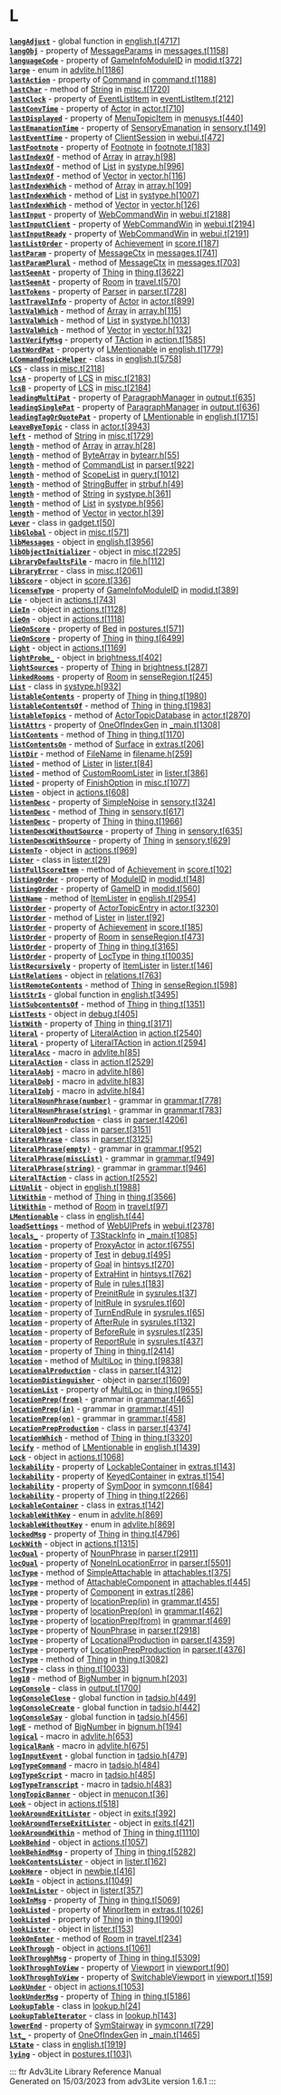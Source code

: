 # L

[**`langAdjust`**](../file/english.t.html#langAdjust) - global function
in
[english.t](../file/english.t.html)\[[4717](../source/english.t.html#4717)\]\
[**`langObj`**](../object/MessageParams.html#langObj) - property of
[MessageParams](../object/MessageParams.html) in
[messages.t](../file/messages.t.html)\[[1158](../source/messages.t.html#1158)\]\
[**`languageCode`**](../object/GameInfoModuleID.html#languageCode) -
property of [GameInfoModuleID](../object/GameInfoModuleID.html) in
[modid.t](../file/modid.t.html)\[[372](../source/modid.t.html#372)\]\
[**`large`**](../file/advlite.h.html#large) - enum in
[advlite.h](../file/advlite.h.html)\[[1186](../source/advlite.h.html#1186)\]\
[**`lastAction`**](../object/Command.html#lastAction) - property of
[Command](../object/Command.html) in
[command.t](../file/command.t.html)\[[1188](../source/command.t.html#1188)\]\
[**`lastChar`**](../object/String.html#lastChar) - method of
[String](../object/String.html) in
[misc.t](../file/misc.t.html)\[[1720](../source/misc.t.html#1720)\]\
[**`lastClock`**](../object/EventListItem.html#lastClock) - property of
[EventListItem](../object/EventListItem.html) in
[eventListItem.t](../file/eventListItem.t.html)\[[212](../source/eventListItem.t.html#212)\]\
[**`lastConvTime`**](../object/Actor.html#lastConvTime) - property of
[Actor](../object/Actor.html) in
[actor.t](../file/actor.t.html)\[[710](../source/actor.t.html#710)\]\
[**`lastDisplayed`**](../object/MenuTopicItem.html#lastDisplayed) -
property of [MenuTopicItem](../object/MenuTopicItem.html) in
[menusys.t](../file/menusys.t.html)\[[440](../source/menusys.t.html#440)\]\
[**`lastEmanationTime`**](../object/SensoryEmanation.html#lastEmanationTime) -
property of [SensoryEmanation](../object/SensoryEmanation.html) in
[sensory.t](../file/sensory.t.html)\[[149](../source/sensory.t.html#149)\]\
[**`lastEventTime`**](../object/ClientSession.html#lastEventTime) -
property of [ClientSession](../object/ClientSession.html) in
[webui.t](../file/webui.t.html)\[[472](../source/webui.t.html#472)\]\
[**`lastFootnote`**](../object/Footnote.html#lastFootnote) - property of
[Footnote](../object/Footnote.html) in
[footnote.t](../file/footnote.t.html)\[[183](../source/footnote.t.html#183)\]\
[**`lastIndexOf`**](../object/Array.html#lastIndexOf) - method of
[Array](../object/Array.html) in
[array.h](../file/array.h.html)\[[98](../source/array.h.html#98)\]\
[**`lastIndexOf`**](../object/List.html#lastIndexOf) - method of
[List](../object/List.html) in
[systype.h](../file/systype.h.html)\[[996](../source/systype.h.html#996)\]\
[**`lastIndexOf`**](../object/Vector.html#lastIndexOf) - method of
[Vector](../object/Vector.html) in
[vector.h](../file/vector.h.html)\[[116](../source/vector.h.html#116)\]\
[**`lastIndexWhich`**](../object/Array.html#lastIndexWhich) - method of
[Array](../object/Array.html) in
[array.h](../file/array.h.html)\[[109](../source/array.h.html#109)\]\
[**`lastIndexWhich`**](../object/List.html#lastIndexWhich) - method of
[List](../object/List.html) in
[systype.h](../file/systype.h.html)\[[1007](../source/systype.h.html#1007)\]\
[**`lastIndexWhich`**](../object/Vector.html#lastIndexWhich) - method of
[Vector](../object/Vector.html) in
[vector.h](../file/vector.h.html)\[[126](../source/vector.h.html#126)\]\
[**`lastInput`**](../object/WebCommandWin.html#lastInput) - property of
[WebCommandWin](../object/WebCommandWin.html) in
[webui.t](../file/webui.t.html)\[[2188](../source/webui.t.html#2188)\]\
[**`lastInputClient`**](../object/WebCommandWin.html#lastInputClient) -
property of [WebCommandWin](../object/WebCommandWin.html) in
[webui.t](../file/webui.t.html)\[[2194](../source/webui.t.html#2194)\]\
[**`lastInputReady`**](../object/WebCommandWin.html#lastInputReady) -
property of [WebCommandWin](../object/WebCommandWin.html) in
[webui.t](../file/webui.t.html)\[[2191](../source/webui.t.html#2191)\]\
[**`lastListOrder`**](../object/Achievement.html#lastListOrder) -
property of [Achievement](../object/Achievement.html) in
[score.t](../file/score.t.html)\[[187](../source/score.t.html#187)\]\
[**`lastParam`**](../object/MessageCtx.html#lastParam) - property of
[MessageCtx](../object/MessageCtx.html) in
[messages.t](../file/messages.t.html)\[[741](../source/messages.t.html#741)\]\
[**`lastParamPlural`**](../object/MessageCtx.html#lastParamPlural) -
method of [MessageCtx](../object/MessageCtx.html) in
[messages.t](../file/messages.t.html)\[[703](../source/messages.t.html#703)\]\
[**`lastSeenAt`**](../object/Thing.html#lastSeenAt) - property of
[Thing](../object/Thing.html) in
[thing.t](../file/thing.t.html)\[[3622](../source/thing.t.html#3622)\]\
[**`lastSeenAt`**](../object/Room.html#lastSeenAt) - property of
[Room](../object/Room.html) in
[travel.t](../file/travel.t.html)\[[570](../source/travel.t.html#570)\]\
[**`lastTokens`**](../object/Parser.html#lastTokens) - property of
[Parser](../object/Parser.html) in
[parser.t](../file/parser.t.html)\[[728](../source/parser.t.html#728)\]\
[**`lastTravelInfo`**](../object/Actor.html#lastTravelInfo) - property
of [Actor](../object/Actor.html) in
[actor.t](../file/actor.t.html)\[[899](../source/actor.t.html#899)\]\
[**`lastValWhich`**](../object/Array.html#lastValWhich) - method of
[Array](../object/Array.html) in
[array.h](../file/array.h.html)\[[115](../source/array.h.html#115)\]\
[**`lastValWhich`**](../object/List.html#lastValWhich) - method of
[List](../object/List.html) in
[systype.h](../file/systype.h.html)\[[1013](../source/systype.h.html#1013)\]\
[**`lastValWhich`**](../object/Vector.html#lastValWhich) - method of
[Vector](../object/Vector.html) in
[vector.h](../file/vector.h.html)\[[132](../source/vector.h.html#132)\]\
[**`lastVerifyMsg`**](../object/TAction.html#lastVerifyMsg) - property
of [TAction](../object/TAction.html) in
[action.t](../file/action.t.html)\[[1585](../source/action.t.html#1585)\]\
[**`lastWordPat`**](../object/LMentionable.html#lastWordPat) - property
of [LMentionable](../object/LMentionable.html) in
[english.t](../file/english.t.html)\[[1779](../source/english.t.html#1779)\]\
[**`LCommandTopicHelper`**](../object/LCommandTopicHelper.html) - class
in
[english.t](../file/english.t.html)\[[5758](../source/english.t.html#5758)\]\
[**`LCS`**](../object/LCS.html) - class in
[misc.t](../file/misc.t.html)\[[2118](../source/misc.t.html#2118)\]\
[**`lcsA`**](../object/LCS.html#lcsA) - property of
[LCS](../object/LCS.html) in
[misc.t](../file/misc.t.html)\[[2183](../source/misc.t.html#2183)\]\
[**`lcsB`**](../object/LCS.html#lcsB) - property of
[LCS](../object/LCS.html) in
[misc.t](../file/misc.t.html)\[[2184](../source/misc.t.html#2184)\]\
[**`leadingMultiPat`**](../object/ParagraphManager.html#leadingMultiPat) -
property of [ParagraphManager](../object/ParagraphManager.html) in
[output.t](../file/output.t.html)\[[635](../source/output.t.html#635)\]\
[**`leadingSinglePat`**](../object/ParagraphManager.html#leadingSinglePat) -
property of [ParagraphManager](../object/ParagraphManager.html) in
[output.t](../file/output.t.html)\[[636](../source/output.t.html#636)\]\
[**`leadingTagOrQuotePat`**](../object/LMentionable.html#leadingTagOrQuotePat) -
property of [LMentionable](../object/LMentionable.html) in
[english.t](../file/english.t.html)\[[1715](../source/english.t.html#1715)\]\
[**`LeaveByeTopic`**](../object/LeaveByeTopic.html) - class in
[actor.t](../file/actor.t.html)\[[3943](../source/actor.t.html#3943)\]\
[**`left`**](../object/String.html#left) - method of
[String](../object/String.html) in
[misc.t](../file/misc.t.html)\[[1729](../source/misc.t.html#1729)\]\
[**`length`**](../object/Array.html#length) - method of
[Array](../object/Array.html) in
[array.h](../file/array.h.html)\[[28](../source/array.h.html#28)\]\
[**`length`**](../object/ByteArray.html#length) - method of
[ByteArray](../object/ByteArray.html) in
[bytearr.h](../file/bytearr.h.html)\[[55](../source/bytearr.h.html#55)\]\
[**`length`**](../object/CommandList.html#length) - method of
[CommandList](../object/CommandList.html) in
[parser.t](../file/parser.t.html)\[[922](../source/parser.t.html#922)\]\
[**`length`**](../object/ScopeList.html#length) - method of
[ScopeList](../object/ScopeList.html) in
[query.t](../file/query.t.html)\[[1012](../source/query.t.html#1012)\]\
[**`length`**](../object/StringBuffer.html#length) - method of
[StringBuffer](../object/StringBuffer.html) in
[strbuf.h](../file/strbuf.h.html)\[[49](../source/strbuf.h.html#49)\]\
[**`length`**](../object/String.html#length) - method of
[String](../object/String.html) in
[systype.h](../file/systype.h.html)\[[361](../source/systype.h.html#361)\]\
[**`length`**](../object/List.html#length) - method of
[List](../object/List.html) in
[systype.h](../file/systype.h.html)\[[956](../source/systype.h.html#956)\]\
[**`length`**](../object/Vector.html#length) - method of
[Vector](../object/Vector.html) in
[vector.h](../file/vector.h.html)\[[39](../source/vector.h.html#39)\]\
[**`Lever`**](../object/Lever.html) - class in
[gadget.t](../file/gadget.t.html)\[[50](../source/gadget.t.html#50)\]\
[**`libGlobal`**](../object/libGlobal.html) - object in
[misc.t](../file/misc.t.html)\[[571](../source/misc.t.html#571)\]\
[**`libMessages`**](../object/libMessages.html) - object in
[english.t](../file/english.t.html)\[[3956](../source/english.t.html#3956)\]\
[**`libObjectInitializer`**](../object/libObjectInitializer.html) -
object in
[misc.t](../file/misc.t.html)\[[2295](../source/misc.t.html#2295)\]\
[**`LibraryDefaultsFile`**](../file/file.h.html#LibraryDefaultsFile) -
macro in
[file.h](../file/file.h.html)\[[112](../source/file.h.html#112)\]\
[**`LibraryError`**](../object/LibraryError.html) - class in
[misc.t](../file/misc.t.html)\[[2061](../source/misc.t.html#2061)\]\
[**`libScore`**](../object/libScore.html) - object in
[score.t](../file/score.t.html)\[[336](../source/score.t.html#336)\]\
[**`licenseType`**](../object/GameInfoModuleID.html#licenseType) -
property of [GameInfoModuleID](../object/GameInfoModuleID.html) in
[modid.t](../file/modid.t.html)\[[389](../source/modid.t.html#389)\]\
[**`Lie`**](../object/Lie.html) - object in
[actions.t](../file/actions.t.html)\[[743](../source/actions.t.html#743)\]\
[**`LieIn`**](../object/LieIn.html) - object in
[actions.t](../file/actions.t.html)\[[1128](../source/actions.t.html#1128)\]\
[**`LieOn`**](../object/LieOn.html) - object in
[actions.t](../file/actions.t.html)\[[1118](../source/actions.t.html#1118)\]\
[**`lieOnScore`**](../object/Bed.html#lieOnScore) - property of
[Bed](../object/Bed.html) in
[postures.t](../file/postures.t.html)\[[571](../source/postures.t.html#571)\]\
[**`lieOnScore`**](../object/Thing.html#lieOnScore) - property of
[Thing](../object/Thing.html) in
[thing.t](../file/thing.t.html)\[[6499](../source/thing.t.html#6499)\]\
[**`Light`**](../object/Light.html) - object in
[actions.t](../file/actions.t.html)\[[1169](../source/actions.t.html#1169)\]\
[**`lightProbe_`**](../object/lightProbe_.html) - object in
[brightness.t](../file/brightness.t.html)\[[402](../source/brightness.t.html#402)\]\
[**`lightSources`**](../object/Thing.html#lightSources) - property of
[Thing](../object/Thing.html) in
[brightness.t](../file/brightness.t.html)\[[287](../source/brightness.t.html#287)\]\
[**`linkedRooms`**](../object/Room.html#linkedRooms) - property of
[Room](../object/Room.html) in
[senseRegion.t](../file/senseRegion.t.html)\[[245](../source/senseRegion.t.html#245)\]\
[**`List`**](../object/List.html) - class in
[systype.h](../file/systype.h.html)\[[932](../source/systype.h.html#932)\]\
[**`listableContents`**](../object/Thing.html#listableContents) -
property of [Thing](../object/Thing.html) in
[thing.t](../file/thing.t.html)\[[1980](../source/thing.t.html#1980)\]\
[**`listableContentsOf`**](../object/Thing.html#listableContentsOf) -
method of [Thing](../object/Thing.html) in
[thing.t](../file/thing.t.html)\[[1983](../source/thing.t.html#1983)\]\
[**`listableTopics`**](../object/ActorTopicDatabase.html#listableTopics) -
method of [ActorTopicDatabase](../object/ActorTopicDatabase.html) in
[actor.t](../file/actor.t.html)\[[2870](../source/actor.t.html#2870)\]\
[**`listAttrs`**](../object/OneOfIndexGen.html#listAttrs) - property of
[OneOfIndexGen](../object/OneOfIndexGen.html) in
[\_main.t](../file/_main.t.html)\[[1308](../source/_main.t.html#1308)\]\
[**`listContents`**](../object/Thing.html#listContents) - method of
[Thing](../object/Thing.html) in
[thing.t](../file/thing.t.html)\[[1170](../source/thing.t.html#1170)\]\
[**`listContentsOn`**](../object/Surface.html#listContentsOn) - method
of [Surface](../object/Surface.html) in
[extras.t](../file/extras.t.html)\[[206](../source/extras.t.html#206)\]\
[**`listDir`**](../object/FileName.html#listDir) - method of
[FileName](../object/FileName.html) in
[filename.h](../file/filename.h.html)\[[259](../source/filename.h.html#259)\]\
[**`listed`**](../object/Lister.html#listed) - method of
[Lister](../object/Lister.html) in
[lister.t](../file/lister.t.html)\[[84](../source/lister.t.html#84)\]\
[**`listed`**](../object/CustomRoomLister.html#listed) - method of
[CustomRoomLister](../object/CustomRoomLister.html) in
[lister.t](../file/lister.t.html)\[[386](../source/lister.t.html#386)\]\
[**`listed`**](../object/FinishOption.html#listed) - property of
[FinishOption](../object/FinishOption.html) in
[misc.t](../file/misc.t.html)\[[1077](../source/misc.t.html#1077)\]\
[**`Listen`**](../object/Listen.html) - object in
[actions.t](../file/actions.t.html)\[[608](../source/actions.t.html#608)\]\
[**`listenDesc`**](../object/SimpleNoise.html#listenDesc) - property of
[SimpleNoise](../object/SimpleNoise.html) in
[sensory.t](../file/sensory.t.html)\[[324](../source/sensory.t.html#324)\]\
[**`listenDesc`**](../object/Thing.html#listenDesc) - method of
[Thing](../object/Thing.html) in
[sensory.t](../file/sensory.t.html)\[[617](../source/sensory.t.html#617)\]\
[**`listenDesc`**](../object/Thing.html#listenDesc) - property of
[Thing](../object/Thing.html) in
[thing.t](../file/thing.t.html)\[[1966](../source/thing.t.html#1966)\]\
[**`listenDescWithoutSource`**](../object/Thing.html#listenDescWithoutSource) -
property of [Thing](../object/Thing.html) in
[sensory.t](../file/sensory.t.html)\[[635](../source/sensory.t.html#635)\]\
[**`listenDescWithSource`**](../object/Thing.html#listenDescWithSource) -
property of [Thing](../object/Thing.html) in
[sensory.t](../file/sensory.t.html)\[[629](../source/sensory.t.html#629)\]\
[**`ListenTo`**](../object/ListenTo.html) - object in
[actions.t](../file/actions.t.html)\[[969](../source/actions.t.html#969)\]\
[**`Lister`**](../object/Lister.html) - class in
[lister.t](../file/lister.t.html)\[[29](../source/lister.t.html#29)\]\
[**`listFullScoreItem`**](../object/Achievement.html#listFullScoreItem) -
method of [Achievement](../object/Achievement.html) in
[score.t](../file/score.t.html)\[[102](../source/score.t.html#102)\]\
[**`listingOrder`**](../object/ModuleID.html#listingOrder) - property of
[ModuleID](../object/ModuleID.html) in
[modid.t](../file/modid.t.html)\[[148](../source/modid.t.html#148)\]\
[**`listingOrder`**](../object/GameID.html#listingOrder) - property of
[GameID](../object/GameID.html) in
[modid.t](../file/modid.t.html)\[[560](../source/modid.t.html#560)\]\
[**`listName`**](../object/ItemLister.html#listName) - method of
[ItemLister](../object/ItemLister.html) in
[english.t](../file/english.t.html)\[[2954](../source/english.t.html#2954)\]\
[**`listOrder`**](../object/ActorTopicEntry.html#listOrder) - property
of [ActorTopicEntry](../object/ActorTopicEntry.html) in
[actor.t](../file/actor.t.html)\[[3230](../source/actor.t.html#3230)\]\
[**`listOrder`**](../object/Lister.html#listOrder) - method of
[Lister](../object/Lister.html) in
[lister.t](../file/lister.t.html)\[[92](../source/lister.t.html#92)\]\
[**`listOrder`**](../object/Achievement.html#listOrder) - property of
[Achievement](../object/Achievement.html) in
[score.t](../file/score.t.html)\[[185](../source/score.t.html#185)\]\
[**`listOrder`**](../object/Room.html#listOrder) - property of
[Room](../object/Room.html) in
[senseRegion.t](../file/senseRegion.t.html)\[[473](../source/senseRegion.t.html#473)\]\
[**`listOrder`**](../object/Thing.html#listOrder) - property of
[Thing](../object/Thing.html) in
[thing.t](../file/thing.t.html)\[[3165](../source/thing.t.html#3165)\]\
[**`listOrder`**](../object/LocType.html#listOrder) - property of
[LocType](../object/LocType.html) in
[thing.t](../file/thing.t.html)\[[10035](../source/thing.t.html#10035)\]\
[**`listRecursively`**](../object/ItemLister.html#listRecursively) -
property of [ItemLister](../object/ItemLister.html) in
[lister.t](../file/lister.t.html)\[[146](../source/lister.t.html#146)\]\
[**`ListRelations`**](../object/ListRelations.html) - object in
[relations.t](../file/relations.t.html)\[[763](../source/relations.t.html#763)\]\
[**`listRemoteContents`**](../object/Thing.html#listRemoteContents) -
method of [Thing](../object/Thing.html) in
[senseRegion.t](../file/senseRegion.t.html)\[[598](../source/senseRegion.t.html#598)\]\
[**`listStrIs`**](../file/english.t.html#listStrIs) - global function in
[english.t](../file/english.t.html)\[[3495](../source/english.t.html#3495)\]\
[**`listSubcontentsOf`**](../object/Thing.html#listSubcontentsOf) -
method of [Thing](../object/Thing.html) in
[thing.t](../file/thing.t.html)\[[1351](../source/thing.t.html#1351)\]\
[**`ListTests`**](../object/ListTests.html) - object in
[debug.t](../file/debug.t.html)\[[405](../source/debug.t.html#405)\]\
[**`listWith`**](../object/Thing.html#listWith) - property of
[Thing](../object/Thing.html) in
[thing.t](../file/thing.t.html)\[[3171](../source/thing.t.html#3171)\]\
[**`literal`**](../object/LiteralAction.html#literal) - property of
[LiteralAction](../object/LiteralAction.html) in
[action.t](../file/action.t.html)\[[2540](../source/action.t.html#2540)\]\
[**`literal`**](../object/LiteralTAction.html#literal) - property of
[LiteralTAction](../object/LiteralTAction.html) in
[action.t](../file/action.t.html)\[[2594](../source/action.t.html#2594)\]\
[**`literalAcc`**](../file/advlite.h.html#literalAcc) - macro in
[advlite.h](../file/advlite.h.html)\[[85](../source/advlite.h.html#85)\]\
[**`LiteralAction`**](../object/LiteralAction.html) - class in
[action.t](../file/action.t.html)\[[2529](../source/action.t.html#2529)\]\
[**`literalAobj`**](../file/advlite.h.html#literalAobj) - macro in
[advlite.h](../file/advlite.h.html)\[[86](../source/advlite.h.html#86)\]\
[**`literalDobj`**](../file/advlite.h.html#literalDobj) - macro in
[advlite.h](../file/advlite.h.html)\[[83](../source/advlite.h.html#83)\]\
[**`literalIobj`**](../file/advlite.h.html#literalIobj) - macro in
[advlite.h](../file/advlite.h.html)\[[84](../source/advlite.h.html#84)\]\
[**`literalNounPhrase(number)`**](../object/literalNounPhrase(number).html) -
grammar in
[grammar.t](../file/grammar.t.html)\[[778](../source/grammar.t.html#778)\]\
[**`literalNounPhrase(string)`**](../object/literalNounPhrase(string).html) -
grammar in
[grammar.t](../file/grammar.t.html)\[[783](../source/grammar.t.html#783)\]\
[**`LiteralNounProduction`**](../object/LiteralNounProduction.html) -
class in
[parser.t](../file/parser.t.html)\[[4206](../source/parser.t.html#4206)\]\
[**`LiteralObject`**](../object/LiteralObject.html) - class in
[parser.t](../file/parser.t.html)\[[3151](../source/parser.t.html#3151)\]\
[**`LiteralPhrase`**](../object/LiteralPhrase.html) - class in
[parser.t](../file/parser.t.html)\[[3125](../source/parser.t.html#3125)\]\
[**`literalPhrase(empty)`**](../object/literalPhrase(empty).html) -
grammar in
[grammar.t](../file/grammar.t.html)\[[952](../source/grammar.t.html#952)\]\
[**`literalPhrase(miscList)`**](../object/literalPhrase(miscList).html) -
grammar in
[grammar.t](../file/grammar.t.html)\[[949](../source/grammar.t.html#949)\]\
[**`literalPhrase(string)`**](../object/literalPhrase(string).html) -
grammar in
[grammar.t](../file/grammar.t.html)\[[946](../source/grammar.t.html#946)\]\
[**`LiteralTAction`**](../object/LiteralTAction.html) - class in
[action.t](../file/action.t.html)\[[2552](../source/action.t.html#2552)\]\
[**`LitUnlit`**](../object/LitUnlit.html) - object in
[english.t](../file/english.t.html)\[[1988](../source/english.t.html#1988)\]\
[**`litWithin`**](../object/Thing.html#litWithin) - method of
[Thing](../object/Thing.html) in
[thing.t](../file/thing.t.html)\[[3566](../source/thing.t.html#3566)\]\
[**`litWithin`**](../object/Room.html#litWithin) - method of
[Room](../object/Room.html) in
[travel.t](../file/travel.t.html)\[[97](../source/travel.t.html#97)\]\
[**`LMentionable`**](../object/LMentionable.html) - class in
[english.t](../file/english.t.html)\[[44](../source/english.t.html#44)\]\
[**`loadSettings`**](../object/WebUIPrefs.html#loadSettings) - method of
[WebUIPrefs](../object/WebUIPrefs.html) in
[webui.t](../file/webui.t.html)\[[2378](../source/webui.t.html#2378)\]\
[**`locals_`**](../object/T3StackInfo.html#locals_) - property of
[T3StackInfo](../object/T3StackInfo.html) in
[\_main.t](../file/_main.t.html)\[[1085](../source/_main.t.html#1085)\]\
[**`location`**](../object/ProxyActor.html#location) - property of
[ProxyActor](../object/ProxyActor.html) in
[actor.t](../file/actor.t.html)\[[6755](../source/actor.t.html#6755)\]\
[**`location`**](../object/Test.html#location) - property of
[Test](../object/Test.html) in
[debug.t](../file/debug.t.html)\[[495](../source/debug.t.html#495)\]\
[**`location`**](../object/Goal.html#location) - property of
[Goal](../object/Goal.html) in
[hintsys.t](../file/hintsys.t.html)\[[270](../source/hintsys.t.html#270)\]\
[**`location`**](../object/ExtraHint.html#location) - property of
[ExtraHint](../object/ExtraHint.html) in
[hintsys.t](../file/hintsys.t.html)\[[762](../source/hintsys.t.html#762)\]\
[**`location`**](../object/Rule.html#location) - property of
[Rule](../object/Rule.html) in
[rules.t](../file/rules.t.html)\[[183](../source/rules.t.html#183)\]\
[**`location`**](../object/PreinitRule.html#location) - property of
[PreinitRule](../object/PreinitRule.html) in
[sysrules.t](../file/sysrules.t.html)\[[37](../source/sysrules.t.html#37)\]\
[**`location`**](../object/InitRule.html#location) - property of
[InitRule](../object/InitRule.html) in
[sysrules.t](../file/sysrules.t.html)\[[60](../source/sysrules.t.html#60)\]\
[**`location`**](../object/TurnEndRule.html#location) - property of
[TurnEndRule](../object/TurnEndRule.html) in
[sysrules.t](../file/sysrules.t.html)\[[65](../source/sysrules.t.html#65)\]\
[**`location`**](../object/AfterRule.html#location) - property of
[AfterRule](../object/AfterRule.html) in
[sysrules.t](../file/sysrules.t.html)\[[132](../source/sysrules.t.html#132)\]\
[**`location`**](../object/BeforeRule.html#location) - property of
[BeforeRule](../object/BeforeRule.html) in
[sysrules.t](../file/sysrules.t.html)\[[235](../source/sysrules.t.html#235)\]\
[**`location`**](../object/ReportRule.html#location) - property of
[ReportRule](../object/ReportRule.html) in
[sysrules.t](../file/sysrules.t.html)\[[437](../source/sysrules.t.html#437)\]\
[**`location`**](../object/Thing.html#location) - property of
[Thing](../object/Thing.html) in
[thing.t](../file/thing.t.html)\[[2414](../source/thing.t.html#2414)\]\
[**`location`**](../object/MultiLoc.html#location) - method of
[MultiLoc](../object/MultiLoc.html) in
[thing.t](../file/thing.t.html)\[[9838](../source/thing.t.html#9838)\]\
[**`LocationalProduction`**](../object/LocationalProduction.html) -
class in
[parser.t](../file/parser.t.html)\[[4312](../source/parser.t.html#4312)\]\
[**`locationDistinguisher`**](../object/locationDistinguisher.html) -
object in
[parser.t](../file/parser.t.html)\[[1609](../source/parser.t.html#1609)\]\
[**`locationList`**](../object/MultiLoc.html#locationList) - property of
[MultiLoc](../object/MultiLoc.html) in
[thing.t](../file/thing.t.html)\[[9655](../source/thing.t.html#9655)\]\
[**`locationPrep(from)`**](../object/locationPrep(from).html) - grammar
in
[grammar.t](../file/grammar.t.html)\[[465](../source/grammar.t.html#465)\]\
[**`locationPrep(in)`**](../object/locationPrep(in).html) - grammar in
[grammar.t](../file/grammar.t.html)\[[451](../source/grammar.t.html#451)\]\
[**`locationPrep(on)`**](../object/locationPrep(on).html) - grammar in
[grammar.t](../file/grammar.t.html)\[[458](../source/grammar.t.html#458)\]\
[**`LocationPrepProduction`**](../object/LocationPrepProduction.html) -
class in
[parser.t](../file/parser.t.html)\[[4374](../source/parser.t.html#4374)\]\
[**`locationWhich`**](../object/Thing.html#locationWhich) - method of
[Thing](../object/Thing.html) in
[thing.t](../file/thing.t.html)\[[3320](../source/thing.t.html#3320)\]\
[**`locify`**](../object/LMentionable.html#locify) - method of
[LMentionable](../object/LMentionable.html) in
[english.t](../file/english.t.html)\[[1439](../source/english.t.html#1439)\]\
[**`Lock`**](../object/Lock.html) - object in
[actions.t](../file/actions.t.html)\[[1068](../source/actions.t.html#1068)\]\
[**`lockability`**](../object/LockableContainer.html#lockability) -
property of [LockableContainer](../object/LockableContainer.html) in
[extras.t](../file/extras.t.html)\[[143](../source/extras.t.html#143)\]\
[**`lockability`**](../object/KeyedContainer.html#lockability) -
property of [KeyedContainer](../object/KeyedContainer.html) in
[extras.t](../file/extras.t.html)\[[154](../source/extras.t.html#154)\]\
[**`lockability`**](../object/SymDoor.html#lockability) - property of
[SymDoor](../object/SymDoor.html) in
[symconn.t](../file/symconn.t.html)\[[684](../source/symconn.t.html#684)\]\
[**`lockability`**](../object/Thing.html#lockability) - property of
[Thing](../object/Thing.html) in
[thing.t](../file/thing.t.html)\[[2266](../source/thing.t.html#2266)\]\
[**`LockableContainer`**](../object/LockableContainer.html) - class in
[extras.t](../file/extras.t.html)\[[142](../source/extras.t.html#142)\]\
[**`lockableWithKey`**](../file/advlite.h.html#lockableWithKey) - enum
in
[advlite.h](../file/advlite.h.html)\[[869](../source/advlite.h.html#869)\]\
[**`lockableWithoutKey`**](../file/advlite.h.html#lockableWithoutKey) -
enum in
[advlite.h](../file/advlite.h.html)\[[869](../source/advlite.h.html#869)\]\
[**`lockedMsg`**](../object/Thing.html#lockedMsg) - property of
[Thing](../object/Thing.html) in
[thing.t](../file/thing.t.html)\[[4796](../source/thing.t.html#4796)\]\
[**`LockWith`**](../object/LockWith.html) - object in
[actions.t](../file/actions.t.html)\[[1315](../source/actions.t.html#1315)\]\
[**`locQual`**](../object/NounPhrase.html#locQual) - property of
[NounPhrase](../object/NounPhrase.html) in
[parser.t](../file/parser.t.html)\[[2911](../source/parser.t.html#2911)\]\
[**`locQual`**](../object/NoneInLocationError.html#locQual) - property
of [NoneInLocationError](../object/NoneInLocationError.html) in
[parser.t](../file/parser.t.html)\[[5501](../source/parser.t.html#5501)\]\
[**`locType`**](../object/SimpleAttachable.html#locType) - method of
[SimpleAttachable](../object/SimpleAttachable.html) in
[attachables.t](../file/attachables.t.html)\[[375](../source/attachables.t.html#375)\]\
[**`locType`**](../object/AttachableComponent.html#locType) - method of
[AttachableComponent](../object/AttachableComponent.html) in
[attachables.t](../file/attachables.t.html)\[[445](../source/attachables.t.html#445)\]\
[**`locType`**](../object/Component.html#locType) - property of
[Component](../object/Component.html) in
[extras.t](../file/extras.t.html)\[[286](../source/extras.t.html#286)\]\
[**`locType`**](../object/locationPrep(in).html#locType) - property of
[locationPrep(in)](../object/locationPrep(in).html) in
[grammar.t](../file/grammar.t.html)\[[455](../source/grammar.t.html#455)\]\
[**`locType`**](../object/locationPrep(on).html#locType) - property of
[locationPrep(on)](../object/locationPrep(on).html) in
[grammar.t](../file/grammar.t.html)\[[462](../source/grammar.t.html#462)\]\
[**`locType`**](../object/locationPrep(from).html#locType) - property of
[locationPrep(from)](../object/locationPrep(from).html) in
[grammar.t](../file/grammar.t.html)\[[469](../source/grammar.t.html#469)\]\
[**`locType`**](../object/NounPhrase.html#locType) - property of
[NounPhrase](../object/NounPhrase.html) in
[parser.t](../file/parser.t.html)\[[2918](../source/parser.t.html#2918)\]\
[**`locType`**](../object/LocationalProduction.html#locType) - property
of [LocationalProduction](../object/LocationalProduction.html) in
[parser.t](../file/parser.t.html)\[[4359](../source/parser.t.html#4359)\]\
[**`locType`**](../object/LocationPrepProduction.html#locType) -
property of
[LocationPrepProduction](../object/LocationPrepProduction.html) in
[parser.t](../file/parser.t.html)\[[4376](../source/parser.t.html#4376)\]\
[**`locType`**](../object/Thing.html#locType) - method of
[Thing](../object/Thing.html) in
[thing.t](../file/thing.t.html)\[[3082](../source/thing.t.html#3082)\]\
[**`LocType`**](../object/LocType.html) - class in
[thing.t](../file/thing.t.html)\[[10033](../source/thing.t.html#10033)\]\
[**`log10`**](../object/BigNumber.html#log10) - method of
[BigNumber](../object/BigNumber.html) in
[bignum.h](../file/bignum.h.html)\[[203](../source/bignum.h.html#203)\]\
[**`LogConsole`**](../object/LogConsole.html) - class in
[output.t](../file/output.t.html)\[[1700](../source/output.t.html#1700)\]\
[**`logConsoleClose`**](../file/tadsio.h.html#logConsoleClose) - global
function in
[tadsio.h](../file/tadsio.h.html)\[[449](../source/tadsio.h.html#449)\]\
[**`logConsoleCreate`**](../file/tadsio.h.html#logConsoleCreate) -
global function in
[tadsio.h](../file/tadsio.h.html)\[[442](../source/tadsio.h.html#442)\]\
[**`logConsoleSay`**](../file/tadsio.h.html#logConsoleSay) - global
function in
[tadsio.h](../file/tadsio.h.html)\[[456](../source/tadsio.h.html#456)\]\
[**`logE`**](../object/BigNumber.html#logE) - method of
[BigNumber](../object/BigNumber.html) in
[bignum.h](../file/bignum.h.html)\[[194](../source/bignum.h.html#194)\]\
[**`logical`**](../file/advlite.h.html#logical) - macro in
[advlite.h](../file/advlite.h.html)\[[653](../source/advlite.h.html#653)\]\
[**`logicalRank`**](../file/advlite.h.html#logicalRank) - macro in
[advlite.h](../file/advlite.h.html)\[[675](../source/advlite.h.html#675)\]\
[**`logInputEvent`**](../file/tadsio.h.html#logInputEvent) - global
function in
[tadsio.h](../file/tadsio.h.html)\[[479](../source/tadsio.h.html#479)\]\
[**`LogTypeCommand`**](../file/tadsio.h.html#LogTypeCommand) - macro in
[tadsio.h](../file/tadsio.h.html)\[[484](../source/tadsio.h.html#484)\]\
[**`LogTypeScript`**](../file/tadsio.h.html#LogTypeScript) - macro in
[tadsio.h](../file/tadsio.h.html)\[[485](../source/tadsio.h.html#485)\]\
[**`LogTypeTranscript`**](../file/tadsio.h.html#LogTypeTranscript) -
macro in
[tadsio.h](../file/tadsio.h.html)\[[483](../source/tadsio.h.html#483)\]\
[**`longTopicBanner`**](../object/longTopicBanner.html) - object in
[menucon.t](../file/menucon.t.html)\[[36](../source/menucon.t.html#36)\]\
[**`Look`**](../object/Look.html) - object in
[actions.t](../file/actions.t.html)\[[518](../source/actions.t.html#518)\]\
[**`lookAroundExitLister`**](../object/lookAroundExitLister.html) -
object in
[exits.t](../file/exits.t.html)\[[392](../source/exits.t.html#392)\]\
[**`lookAroundTerseExitLister`**](../object/lookAroundTerseExitLister.html) -
object in
[exits.t](../file/exits.t.html)\[[421](../source/exits.t.html#421)\]\
[**`lookAroundWithin`**](../object/Thing.html#lookAroundWithin) - method
of [Thing](../object/Thing.html) in
[thing.t](../file/thing.t.html)\[[1110](../source/thing.t.html#1110)\]\
[**`LookBehind`**](../object/LookBehind.html) - object in
[actions.t](../file/actions.t.html)\[[1057](../source/actions.t.html#1057)\]\
[**`lookBehindMsg`**](../object/Thing.html#lookBehindMsg) - property of
[Thing](../object/Thing.html) in
[thing.t](../file/thing.t.html)\[[5282](../source/thing.t.html#5282)\]\
[**`lookContentsLister`**](../object/lookContentsLister.html) - object
in
[lister.t](../file/lister.t.html)\[[162](../source/lister.t.html#162)\]\
[**`LookHere`**](../object/LookHere.html) - object in
[newbie.t](../file/newbie.t.html)\[[416](../source/newbie.t.html#416)\]\
[**`LookIn`**](../object/LookIn.html) - object in
[actions.t](../file/actions.t.html)\[[1049](../source/actions.t.html#1049)\]\
[**`lookInLister`**](../object/lookInLister.html) - object in
[lister.t](../file/lister.t.html)\[[357](../source/lister.t.html#357)\]\
[**`lookInMsg`**](../object/Thing.html#lookInMsg) - property of
[Thing](../object/Thing.html) in
[thing.t](../file/thing.t.html)\[[5069](../source/thing.t.html#5069)\]\
[**`lookListed`**](../object/MinorItem.html#lookListed) - property of
[MinorItem](../object/MinorItem.html) in
[extras.t](../file/extras.t.html)\[[1026](../source/extras.t.html#1026)\]\
[**`lookListed`**](../object/Thing.html#lookListed) - property of
[Thing](../object/Thing.html) in
[thing.t](../file/thing.t.html)\[[1900](../source/thing.t.html#1900)\]\
[**`lookLister`**](../object/lookLister.html) - object in
[lister.t](../file/lister.t.html)\[[153](../source/lister.t.html#153)\]\
[**`lookOnEnter`**](../object/Room.html#lookOnEnter) - method of
[Room](../object/Room.html) in
[travel.t](../file/travel.t.html)\[[234](../source/travel.t.html#234)\]\
[**`LookThrough`**](../object/LookThrough.html) - object in
[actions.t](../file/actions.t.html)\[[1061](../source/actions.t.html#1061)\]\
[**`lookThroughMsg`**](../object/Thing.html#lookThroughMsg) - property
of [Thing](../object/Thing.html) in
[thing.t](../file/thing.t.html)\[[5309](../source/thing.t.html#5309)\]\
[**`lookThroughToView`**](../object/Viewport.html#lookThroughToView) -
property of [Viewport](../object/Viewport.html) in
[viewport.t](../file/viewport.t.html)\[[90](../source/viewport.t.html#90)\]\
[**`lookThroughToView`**](../object/SwitchableViewport.html#lookThroughToView) -
property of [SwitchableViewport](../object/SwitchableViewport.html) in
[viewport.t](../file/viewport.t.html)\[[159](../source/viewport.t.html#159)\]\
[**`LookUnder`**](../object/LookUnder.html) - object in
[actions.t](../file/actions.t.html)\[[1053](../source/actions.t.html#1053)\]\
[**`lookUnderMsg`**](../object/Thing.html#lookUnderMsg) - property of
[Thing](../object/Thing.html) in
[thing.t](../file/thing.t.html)\[[5186](../source/thing.t.html#5186)\]\
[**`LookupTable`**](../object/LookupTable.html) - class in
[lookup.h](../file/lookup.h.html)\[[24](../source/lookup.h.html#24)\]\
[**`LookupTableIterator`**](../object/LookupTableIterator.html) - class
in
[lookup.h](../file/lookup.h.html)\[[143](../source/lookup.h.html#143)\]\
[**`lowerEnd`**](../object/SymStairway.html#lowerEnd) - property of
[SymStairway](../object/SymStairway.html) in
[symconn.t](../file/symconn.t.html)\[[729](../source/symconn.t.html#729)\]\
[**`lst_`**](../object/OneOfIndexGen.html#lst_) - property of
[OneOfIndexGen](../object/OneOfIndexGen.html) in
[\_main.t](../file/_main.t.html)\[[1465](../source/_main.t.html#1465)\]\
[**`LState`**](../object/LState.html) - class in
[english.t](../file/english.t.html)\[[1919](../source/english.t.html#1919)\]\
[**`lying`**](../object/lying.html) - object in
[postures.t](../file/postures.t.html)\[[103](../source/postures.t.html#103)\]\

::: ftr
Adv3Lite Library Reference Manual\
Generated on 15/03/2023 from adv3Lite version 1.6.1
:::
